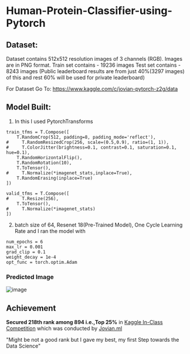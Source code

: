 # Human-Protein-Classifier-using-Pytorch

## Dataset:
Dataset contains 512x512 resolution images of 3 channels (RGB). Images are in PNG format. Train set contains - 19236 images Test set contains - 8243 images (Public leaderboard results are from just 40%(3297 images) of this and rest 60% will be used for private leaderboard)

For Dataset Go To: https://www.kaggle.com/c/jovian-pytorch-z2g/data

## Model Built:

1. In this I used PytorchTransforms

```
train_tfms = T.Compose([
    T.RandomCrop(512, padding=8, padding_mode='reflect'),
#     T.RandomResizedCrop(256, scale=(0.5,0.9), ratio=(1, 1)), 
#     T.ColorJitter(brightness=0.1, contrast=0.1, saturation=0.1, hue=0.1),
    T.RandomHorizontalFlip(), 
    T.RandomRotation(10),
    T.ToTensor(), 
#     T.Normalize(*imagenet_stats,inplace=True), 
    T.RandomErasing(inplace=True)
])

valid_tfms = T.Compose([
#     T.Resize(256), 
    T.ToTensor(), 
#     T.Normalize(*imagenet_stats)
])

```

2. batch size of 64, Resenet 18(Pre-Trained Model), One Cycle Learning Rate and I ran the model with

```
num_epochs = 6
max_lr = 0.001
grad_clip = 0.1
weight_decay = 1e-4
opt_func = torch.optim.Adam

```

### Predicted Image

![image](https://user-images.githubusercontent.com/61023747/90020022-e0223a00-dccc-11ea-9a5e-48249d6ad41c.png)


## Achievement

**Secured 218th rank among 894 i.e.,Top 25%** in [Kaggle In-Class Competition](https://www.kaggle.com/c/jovian-pytorch-z2g/data) which was conducted by [Jovian.ml](https://www.jovian.ml/)

 "Might be not a good rank but I gave my best, my first Step towards the Data Science"

